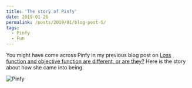 ```yaml
---
title: 'The story of Pinfy'
date: 2019-01-26
permalink: /posts/2019/01/blog-post-5/
tags:
  - Pinfy
  - Fun
---
```


You might have come across Pinfy in my previous blog post on [Loss function and objective function are different, or are they?](https://sapanachaudhary.github.io/colab_pages_1/) Here is the story about how she came into being. 

![Pinfy](https://github.com/SapanaChaudhary/SapanaChaudhary.github.io/blob/master/images/5971861712933729319.jpg)






